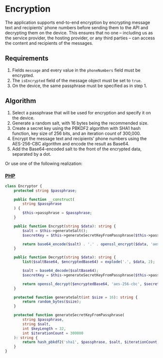 # Encryption

The application supports end-to-end encryption by encrypting message text and recipients' phone numbers before sending them to the API and decrypting them on the device. This ensures that no one – including us as the service provider, the hosting provider, or any third parties – can access the content and recipients of the messages.

## Requirements

1. Fields `message` and every value in the `phoneNumbers` field must be encrypted.
2. The `isEncrypted` field of the message object must be set to `true`.
3. On the device, the same passphrase must be specified as in step 1.

## Algorithm

1. Select a passphrase that will be used for encryption and specify it on the device.
2. Generate a random salt, with 16 bytes being the recommended size.
3. Create a secret key using the PBKDF2 algorithm with SHA1 hash function, key size of 256 bits, and an iteration count of 300,000.
4. Encrypt the message text and recipients' phone numbers using the AES-256-CBC algorithm and encode the result as Base64.
5. Add the Base64-encoded salt to the front of the encrypted data, separated by a dot.

Or use one of the following realization:

### [PHP](https://github.com/capcom6/android-sms-gateway-php/blob/master/src/Encryptor.php)

```php
class Encryptor {
    protected string $passphrase;

    public function __construct(
        string $passphrase
    ) {
        $this->passphrase = $passphrase;
    }

    public function Encrypt(string $data): string {
        $salt = $this->generateSalt();
        $secretKey = $this->generateSecretKeyFromPassphrase($this->passphrase, $salt);

        return base64_encode($salt) . '.' . openssl_encrypt($data, 'aes-256-cbc', $secretKey, 0, $salt);
    }

    public function Decrypt(string $data): string {
        list($saltBase64, $encryptedBase64) = explode('.', $data, 2);

        $salt = base64_decode($saltBase64);
        $secretKey = $this->generateSecretKeyFromPassphrase($this->passphrase, $salt);

        return openssl_decrypt($encryptedBase64, 'aes-256-cbc', $secretKey, 0, $salt);
    }

    protected function generateSalt(int $size = 16): string {
        return random_bytes($size);
    }

    protected function generateSecretKeyFromPassphrase(
        string $passphrase,
        string $salt,
        int $keyLength = 32,
        int $iterationCount = 300000
    ): string {
        return hash_pbkdf2('sha1', $passphrase, $salt, $iterationCount, $keyLength, true);
    }
}
```